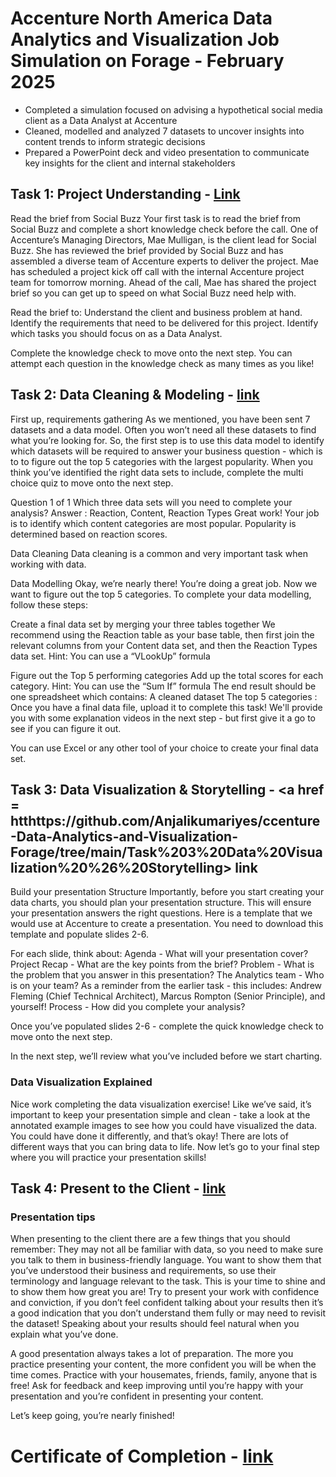  # Accenture North America Data Analytics and Visualization Job Simulation on Forage - February 2025

 * Completed a simulation focused on advising a hypothetical social media client
   as a Data Analyst at Accenture
 * Cleaned, modelled and analyzed 7 datasets to uncover insights into content
   trends to inform strategic decisions
 * Prepared a PowerPoint deck and video presentation to communicate key insights
   for the client and internal stakeholders

## Task 1: Project Understanding - <a href = https://github.com/Anjalikumariyes/ccenture-Data-Analytics-and-Visualization-Forage/tree/main/Task%201%20Project%20Understanding>Link</a>
Read the brief from Social Buzz Your first task is to read the brief from Social Buzz and complete a short knowledge check before the call. One of Accenture’s Managing Directors, Mae Mulligan, is the client lead for Social Buzz. She has reviewed the brief provided by Social Buzz and has assembled a diverse team of Accenture experts to deliver the project. Mae has scheduled a project kick off call with the internal Accenture project team for tomorrow morning. Ahead of the call, Mae has shared the project brief so you can get up to speed on what Social Buzz need help with.

Read the brief to: Understand the client and business problem at hand. Identify the requirements that need to be delivered for this project. Identify which tasks you should focus on as a Data Analyst.

Complete the knowledge check to move onto the next step. You can attempt each question in the knowledge check as many times as you like!

## Task 2: Data Cleaning & Modeling - <a href = https://github.com/Anjalikumariyes/ccenture-Data-Analytics-and-Visualization-Forage/tree/main/Task%202%20Data%20Cleaning%20%26%20Modeling> link </a>
First up, requirements gathering As we mentioned, you have been sent 7 datasets and a data model. Often you won’t need all these datasets to find what you’re looking for. So, the first step is to use this data model to identify which datasets will be required to answer your business question - which is to to figure out the top 5 categories with the largest popularity. When you think you’ve identified the right data sets to include, complete the multi choice quiz to move onto the next step.

Question 1 of 1 Which three data sets will you need to complete your analysis? Answer : Reaction, Content, Reaction Types Great work! Your job is to identify which content categories are most popular. Popularity is determined based on reaction scores.

Data Cleaning Data cleaning is a common and very important task when working with data.

Data Modelling Okay, we’re nearly there! You’re doing a great job. Now we want to figure out the top 5 categories. To complete your data modelling, follow these steps:

Create a final data set by merging your three tables together We recommend using the Reaction table as your base table, then first join the relevant columns from your Content data set, and then the Reaction Types data set. Hint: You can use a “VLookUp” formula

Figure out the Top 5 performing categories Add up the total scores for each category. Hint: You can use the “Sum If” formula The end result should be one spreadsheet which contains: A cleaned dataset The top 5 categories : Once you have a final data file, upload it to complete this task! We'll provide you with some explanation videos in the next step - but first give it a go to see if you can figure it out.

You can use Excel or any other tool of your choice to create your final data set.

## Task 3: Data Visualization & Storytelling - <a href = htthttps://github.com/Anjalikumariyes/ccenture-Data-Analytics-and-Visualization- Forage/tree/main/Task%203%20Data%20Visualization%20%26%20Storytelling> link</a>
Build your presentation Structure Importantly, before you start creating your data charts, you should plan your presentation structure. This will ensure your presentation answers the right questions. Here is a template that we would use at Accenture to create a presentation. You need to download this template and populate slides 2-6.

For each slide, think about: Agenda - What will your presentation cover? Project Recap - What are the key points from the brief? Problem - What is the problem that you answer in this presentation? The Analytics team - Who is on your team? As a reminder from the earlier task - this includes: Andrew Fleming (Chief Technical Architect), Marcus Rompton (Senior Principle), and yourself! Process - How did you complete your analysis?

Once you’ve populated slides 2-6 - complete the quick knowledge check to move onto the next step.

In the next step, we’ll review what you’ve included before we start charting.

### Data Visualization Explained

Nice work completing the data visualization exercise! Like we’ve said, it’s important to keep your presentation simple and clean - take a look at the annotated example images to see how you could have visualized the data. You could have done it differently, and that’s okay! There are lots of different ways that you can bring data to life. Now let’s go to your final step where you will practice your presentation skills!

## Task 4: Present to the Client - <a href = https://github.com/Anjalikumariyes/ccenture-Data-Analytics-and-Visualization-Forage/tree/main/Task%204%20Present%20to%20the%20Client> link</a>
### Presentation tips

When presenting to the client there are a few things that you should remember: They may not all be familiar with data, so you need to make sure you talk to them in business-friendly language. You want to show them that you’ve understood their business and requirements, so use their terminology and language relevant to the task. This is your time to shine and to show them how great you are! Try to present your work with confidence and conviction, if you don’t feel confident talking about your results then it’s a good indication that you don’t understand them fully or may need to revisit the dataset! Speaking about your results should feel natural when you explain what you’ve done.

A good presentation always takes a lot of preparation. The more you practice presenting your content, the more confident you will be when the time comes. Practice with your housemates, friends, family, anyone that is free! Ask for feedback and keep improving until you’re happy with your presentation and you’re confident in presenting your content.

Let’s keep going, you’re nearly finished!

# Certificate of Completion - <a href = https://github.com/Anjalikumariyes/ccenture-Data-Analytics-and-Visualization-Forage/blob/main/Certificate%20of%20Completion.pdf/completion_certificate.pdf> link</a>

